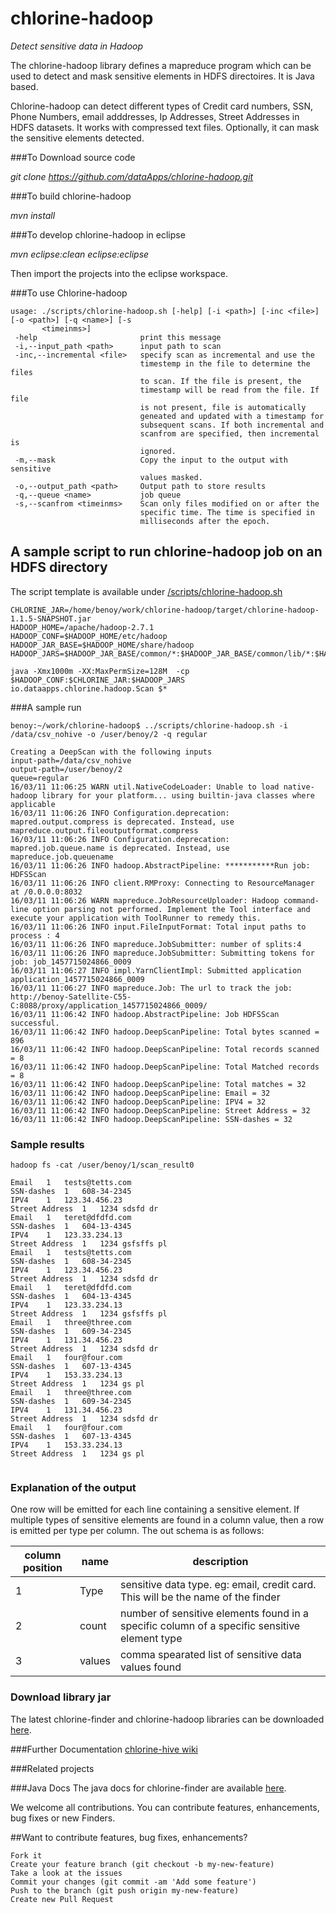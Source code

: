 # chlorine-hadoop
*Detect sensitive data in Hadoop*

The chlorine-hadoop library defines a mapreduce program which can be used to detect and mask sensitive elements in HDFS directoires. It is Java based.

Chlorine-hadoop can detect different types of Credit card numbers, SSN, Phone Numbers, email adddresses, Ip Addresses, Street Addresses in HDFS datasets. It works with compressed text files. Optionally, it can mask the sensitive elements detected.


###To Download source code

*git clone https://github.com/dataApps/chlorine-hadoop.git*

###To build chlorine-hadoop

*mvn install*


###To develop chlorine-hadoop in eclipse

*mvn eclipse:clean eclipse:eclipse*

Then import the projects into the eclipse workspace.

###To use Chlorine-hadoop

```
usage: ./scripts/chlorine-hadoop.sh [-help] [-i <path>] [-inc <file>] [-o <path>] [-q <name>] [-s
       <timeinms>]
 -help                       print this message
 -i,--input_path <path>      input path to scan
 -inc,--incremental <file>   specify scan as incremental and use the
                             timestemp in the file to determine the files
                             to scan. If the file is present, the
                             timestamp will be read from the file. If file
                             is not present, file is automatically
                             geneated and updated with a timestamp for
                             subsequent scans. If both incremental and
                             scanfrom are specified, then incremental is
                             ignored.
 -m,--mask                   Copy the input to the output with sensitive
                             values masked.
 -o,--output_path <path>     Output path to store results
 -q,--queue <name>           job queue
 -s,--scanfrom <timeinms>    Scan only files modified on or after the
                             specific time. The time is specified in
                             milliseconds after the epoch.

```

## A sample script to run chlorine-hadoop job on an HDFS directory
 
The script template is available under  [/scripts/chlorine-hadoop.sh](https://github.com/dataApps/chlorine-hadoop/scripts/chlorine-hadoop.sh)

```
CHLORINE_JAR=/home/benoy/work/chlorine-hadoop/target/chlorine-hadoop-1.1.5-SNAPSHOT.jar
HADOOP_HOME=/apache/hadoop-2.7.1
HADOOP_CONF=$HADOOP_HOME/etc/hadoop
HADOOP_JAR_BASE=$HADOOP_HOME/share/hadoop
HADOOP_JARS=$HADOOP_JAR_BASE/common/*:$HADOOP_JAR_BASE/common/lib/*:$HADOOP_JAR_BASE/hdfs/*:$HADOOP_JAR_BASE/hdfs/lib/*:$HADOOP_JAR_BASE/yarn/*:$HADOOP_JAR_BASE/yarn/lib/*:$HADOOP_JAR_BASE/mapreduce/*:$HADOOP_JAR_BASE/mapeduce/lib/*

java -Xmx1000m -XX:MaxPermSize=128M  -cp $HADOOP_CONF:$CHLORINE_JAR:$HADOOP_JARS io.dataapps.chlorine.hadoop.Scan $*

```

###A sample run

```
benoy:~/work/chlorine-hadoop$ ../scripts/chlorine-hadoop.sh -i /data/csv_nohive -o /user/benoy/2 -q regular

Creating a DeepScan with the following inputs
input-path=/data/csv_nohive
output-path=/user/benoy/2
queue=regular
16/03/11 11:06:25 WARN util.NativeCodeLoader: Unable to load native-hadoop library for your platform... using builtin-java classes where applicable
16/03/11 11:06:26 INFO Configuration.deprecation: mapred.output.compress is deprecated. Instead, use mapreduce.output.fileoutputformat.compress
16/03/11 11:06:26 INFO Configuration.deprecation: mapred.job.queue.name is deprecated. Instead, use mapreduce.job.queuename
16/03/11 11:06:26 INFO hadoop.AbstractPipeline: ***********Run job: HDFSScan
16/03/11 11:06:26 INFO client.RMProxy: Connecting to ResourceManager at /0.0.0.0:8032
16/03/11 11:06:26 WARN mapreduce.JobResourceUploader: Hadoop command-line option parsing not performed. Implement the Tool interface and execute your application with ToolRunner to remedy this.
16/03/11 11:06:26 INFO input.FileInputFormat: Total input paths to process : 4
16/03/11 11:06:26 INFO mapreduce.JobSubmitter: number of splits:4
16/03/11 11:06:26 INFO mapreduce.JobSubmitter: Submitting tokens for job: job_1457715024866_0009
16/03/11 11:06:27 INFO impl.YarnClientImpl: Submitted application application_1457715024866_0009
16/03/11 11:06:27 INFO mapreduce.Job: The url to track the job: http://benoy-Satellite-C55-C:8088/proxy/application_1457715024866_0009/
16/03/11 11:06:42 INFO hadoop.AbstractPipeline: Job HDFSScan successful.
16/03/11 11:06:42 INFO hadoop.DeepScanPipeline: Total bytes scanned = 896
16/03/11 11:06:42 INFO hadoop.DeepScanPipeline: Total records scanned = 8
16/03/11 11:06:42 INFO hadoop.DeepScanPipeline: Total Matched records = 8
16/03/11 11:06:42 INFO hadoop.DeepScanPipeline: Total matches = 32
16/03/11 11:06:42 INFO hadoop.DeepScanPipeline: Email = 32
16/03/11 11:06:42 INFO hadoop.DeepScanPipeline: IPV4 = 32
16/03/11 11:06:42 INFO hadoop.DeepScanPipeline: Street Address = 32
16/03/11 11:06:42 INFO hadoop.DeepScanPipeline: SSN-dashes = 32

```

### Sample results

```
hadoop fs -cat /user/benoy/1/scan_result0

Email	1	tests@tetts.com
SSN-dashes	1	608-34-2345
IPV4	1	123.34.456.23
Street Address	1	1234 sdsfd dr
Email	1	teret@dfdfd.com
SSN-dashes	1	604-13-4345
IPV4	1	123.33.234.13
Street Address	1	1234 gsfsffs pl
Email	1	tests@tetts.com
SSN-dashes	1	608-34-2345
IPV4	1	123.34.456.23
Street Address	1	1234 sdsfd dr
Email	1	teret@dfdfd.com
SSN-dashes	1	604-13-4345
IPV4	1	123.33.234.13
Street Address	1	1234 gsfsffs pl
Email	1	three@three.com
SSN-dashes	1	609-34-2345
IPV4	1	131.34.456.23
Street Address	1	1234 sdsfd dr
Email	1	four@four.com
SSN-dashes	1	607-13-4345
IPV4	1	153.33.234.13
Street Address	1	1234 gs pl
Email	1	three@three.com
SSN-dashes	1	609-34-2345
IPV4	1	131.34.456.23
Street Address	1	1234 sdsfd dr
Email	1	four@four.com
SSN-dashes	1	607-13-4345
IPV4	1	153.33.234.13
Street Address	1	1234 gs pl


```

### Explanation of the output

One row will be emitted for each line containing a sensitive element. If multiple types of sensitive elements are found in a column value, then a row is emitted per type per column.
The out schema is as follows:

| column position | name | description |
| --- | --- |--- | 
|1|Type| sensitive data type. eg: email, credit card. This will be the name of the finder|
|2|count| number of sensitive elements found in a specific column of a specific sensitive element type|
|3|values| comma spearated list of sensitive data values found|


### Download library jar

The latest chlorine-finder and chlorine-hadoop libraries can be downloaded [here](https://dataapps.io/chlorine.html#Opensource).

 
###Further Documentation
[chlorine-hive wiki](https://github.com/dataApps/chlorine-hadoop/wiki)
  
###Related projects
 
###Java Docs
The java docs for chlorine-finder are available [here](https://dataApps.io/files/chlorine-hadoop/javadoc/index.html).

We welcome all contributions. You can contribute features, enhancements, bug fixes or new Finders.

##Want to contribute features, bug fixes, enhancements?

    Fork it
    Create your feature branch (git checkout -b my-new-feature)
    Take a look at the issues
    Commit your changes (git commit -am 'Add some feature')
    Push to the branch (git push origin my-new-feature)
    Create new Pull Request
    
 

 
 

